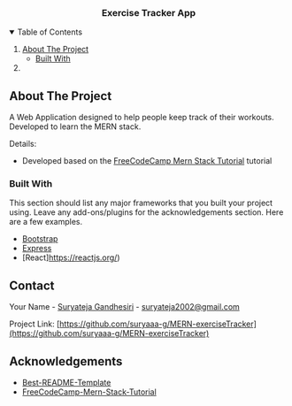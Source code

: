 <!-- PROJECT LOGO -->
<br />
<div align="center">
  <a href="https://github.com/suryaaa-g/MERN-exerciseTracker">
   
  </a>

  <h3 align="center">Exercise Tracker App</h3>
  <div align="center">
    
  
  </div>
</div>



<!-- TABLE OF CONTENTS -->
<details open="open">
  <summary>Table of Contents</summary>
  <ol>
    <li>
      <a href="#about-the-project">About The Project</a>
      <ul>
        <li><a href="#built-with">Built With</a></li>
      </ul>
    </li>
    <li>
   
  </ol>
</details>



<!-- ABOUT THE PROJECT -->
## About The Project

A Web Application designed to help people keep track of their workouts. Developed to learn the MERN stack. 

Details:
* Developed based on the [FreeCodeCamp Mern Stack Tutorial](https://www.youtube.com/watch?v=7CqJlxBYj-M&t=3614s) tutorial




### Built With

This section should list any major frameworks that you built your project using. Leave any add-ons/plugins for the acknowledgements section. Here are a few examples.
* [Bootstrap](https://getbootstrap.com)
* [Express](https://expressjs.com/)
* [React]https://reactjs.org/)



<!-- CONTACT -->
## Contact

Your Name - [Suryateja Gandhesiri](https://twitter.com/suryateja_g24) - suryateja2002@gmail.com

Project Link: [https://github.com/suryaaa-g/MERN-exerciseTracker](https://github.com/suryaaa-g/MERN-exerciseTracker)



<!-- ACKNOWLEDGEMENTS -->
## Acknowledgements
* [Best-README-Template](https://github.com/othneildrew/Best-README-Template)
* [FreeCodeCamp-Mern-Stack-Tutorial](https://www.youtube.com/watch?v=7CqJlxBYj-M&t=3614s)







